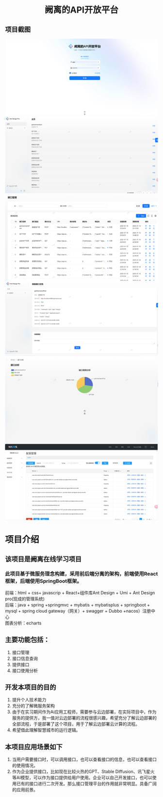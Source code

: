 # <h1 style="text-align: center;">阙离的API开放平台</h1>
## 项目截图
![alt text](image.png)
![alt text](image-1.png)
![alt text](image-2.png)
![alt text](image-3.png)
![alt text](image-4.png)
![alt text](image-5.png)
# 项目介绍
## 该项目是阙离在线学习项目
### 此项目基于微服务理念构建，采用前后端分离的架构，前端使用React框架，后端使用SpringBoot框架。
前端：html + css+ javascrip + React+组件库Ant Design + Umi + Ant Design pro(现成的管理系统)  
后端：java + spring +springmvc + mybatis + mybatisplus + springboot + mysql + spring cloud gateway（网关）+ swagger + Dubbo +nacos）注册中心   
图表分析：echarts
## 主要功能包括：
1. 接口管理
2. 接口信息查询
3. 提供接口
4. 接口使用分析
## 开发本项目的目的
1. 提升个人技术能力
2. 充分的了解微服务架构
3. 由于在实习期间作为Ai应用工程师，需要参与云边部署，在实际项目中，作为服务的提供方，我一值对云边部署的流程很感兴趣，希望充分了解云边部署的全部流程，于是部署了这个项目，用于了解云边部署云计算的流程。
4. 希望借此理解智慧城市的运行逻辑。
## 本项目应用场景如下
1. 当用户需要接口时，可以调用接口，也可以查看接口的信息，也可以查看接口的使用情况。
2. 作为企业提供接口，比如现在比较火热的GPT、Stable Diffusion、讯飞星火等AI模型，可以作为接口提供给用户使用。企业可以自己开发接口，也可以使用已有的接口进行二次开发。那么接口管理平台的作用就非常明显。具备广阔的应用前景。